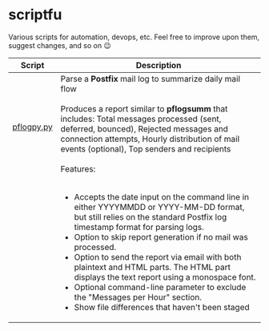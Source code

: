 # scriptfu
Various scripts for automation, devops, etc. Feel free to improve upon them, suggest changes, and so on 😉

| Script        | Description |
| ------------- | ----------- |
| [pflogpy.py](https://github.com/joho1968/scriptfu/blob/main/pflogpy.py)<br/><br/><br/><br/><br/><br/><br/><br/><br/><br/><br/><br/><br/><br/><br/>| Parse a **Postfix** mail log to summarize daily mail flow<br/><br/>Produces a report similar to **pflogsumm** that includes: Total messages processed (sent, deferred, bounced), Rejected messages and connection attempts, Hourly distribution of mail events (optional), Top senders and recipients<br/><br/>Features:<br/><br/><ul><li>Accepts the date input on the command line in either YYYYMMDD or YYYY-MM-DD format, but still relies on the standard Postfix log timestamp format for parsing logs.</li><li>Option to skip report generation if no mail was processed.</li><li>Option to send the report via email with both plaintext and HTML parts. The HTML part displays the text report using a monospace font.</li><li>Optional command-line parameter to exclude the "Messages per Hour" section.</li><li>Show file differences that haven't been staged</li>|
